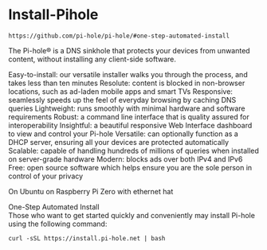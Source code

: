 # Install-Pihole
  
`https://github.com/pi-hole/pi-hole/#one-step-automated-install`

The Pi-hole® is a DNS sinkhole that protects your devices from unwanted content, without installing any client-side software.

Easy-to-install: our versatile installer walks you through the process, and takes less than ten minutes
Resolute: content is blocked in non-browser locations, such as ad-laden mobile apps and smart TVs
Responsive: seamlessly speeds up the feel of everyday browsing by caching DNS queries
Lightweight: runs smoothly with minimal hardware and software requirements
Robust: a command line interface that is quality assured for interoperability
Insightful: a beautiful responsive Web Interface dashboard to view and control your Pi-hole
Versatile: can optionally function as a DHCP server, ensuring all your devices are protected automatically
Scalable: capable of handling hundreds of millions of queries when installed on server-grade hardware
Modern: blocks ads over both IPv4 and IPv6
Free: open source software which helps ensure you are the sole person in control of your privacy

On Ubuntu on Raspberry Pi Zero with ethernet hat

One-Step Automated Install  
Those who want to get started quickly and conveniently may install Pi-hole using the following command:  

`curl -sSL https://install.pi-hole.net | bash`
